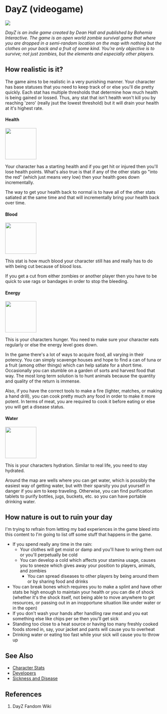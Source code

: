 # DayZ (videogame)
![](https://cdn.cloudflare.steamstatic.com/steam/apps/221100/header.jpg?t=1624869802)

*DayZ is an indie game created by Dean Hall and published by Bohemia Interactive. The game is an open world zombie survival game that where you are dropped in a semi-random location on the map with nothing but the clothes on your back and a fruit of some kind. You're only objective is to survive; not just zombies, but the elements and especially other players.*

## How realistic is it?
The game aims to be realistic in a very punishing manner. Your character has base statuses that you need to keep track of or else you'll die pretty quickly. Each stat has multiple thresholds that determine how much health is being gained or lossed. Thus, any stat that isn't health won't kill you by reaching 'zero' (really jsut the lowest threshold) but it will drain your health at it's highest rate.

#### Health
<img src="https://static.wikia.nocookie.net/dayz_gamepedia/images/4/4b/Custom_Health_1.jpg/revision/latest/scale-to-width-down/756?cb=20190412165839" width="100" height="100"/>

Your character has a starting health and if you get hit or injured then you'll lose health points. What's also true is that if any of the other stats go "into the red" (which just means very low) then your health goes down incrementally.

The way to get your health back to normal is to have all of the other stats satiated at the same time and that will incrementally bring your health back over time.



#### Blood
<img src="https://static.wikia.nocookie.net/dayz_gamepedia/images/a/a7/FullBlood.jpg/revision/latest/scale-to-width-down/756?cb=20200728064959" width="100" height="100"/>

This stat is how much blood your character still has and really has to do with being cut because of blood loss.

If you get a cut from either zombies or another player then you have to be quick to use rags or bandages in order to stop the bleeding.

#### Energy
<img src="https://static.wikia.nocookie.net/dayz_gamepedia/images/6/6b/EnergyTemp.png/revision/latest/scale-to-width-down/97?cb=20190410190651" width="100" height="100"/>

This is your characters hunger. You need to make sure your character eats regularly or else the energy level goes down.

In the game there's a lot of ways to acquire food, all varying in their potency. You can simply scavenge houses and hope to find a can of tuna or a fruit (among other things) which can help satiate for a short time. Occasionally you can stumble on a garden of sorts and harvest food that way. The most long term solution is to hunt animals because the quantity and quality of the return is immense.

Also, if you have the correct tools to make a fire (lighter, matches, or making a hand drill), you can cook pretty much any food in order to make it more potent. In terms of meat, you are required to cook it before eating or else you will get a disease status.

#### Water
<img src="https://static.wikia.nocookie.net/dayz_gamepedia/images/c/c0/WaterFull.png/revision/latest/scale-to-width-down/756?cb=20200730105857" width="100" height="100"/>

This is your characters hydration. Similar to real life, you need to stay hydrated.

Around the map are wells where you can get water, which is possibly the easiest way of getting water, but with their sparsity you put yourself in danger if you aim to keep traveling. Otherwise, you can find purification tablets to purify bottles, jugs, buckets, etc. so you can have portable drinking water.

## How nature is out to ruin your day
I'm trying to refrain from letting my bad experiences in the game bleed into this content to I'm going to list off some stuff that happens in the game.

- If you spend really any time in the rain:
    - Your clothes will get moist or damp and you'll have to wring them out or you'll perpetually be cold
    - You can develop a cold which affects your stamina usage, causes you to sneeze which gives away your position to players, animals, and zombies
        - You can spread diseases to other players by being around them or by sharing food and drinks
- You can break bones which requires you to make a splint and have other stats be high enough to maintain your health or you can die of shock (whether it's the shock itself, not being able to move anywhere to get resources, or passing out in an inopportune situation like under water or in the open)
- If you don't wash your hands after handling raw meat and you eat something else like chips per se then you'll get sick
- Standing too close to a heat source or having too many freshly cooked foods stored in, say, your jacket and pants will cause you to overheat
- Drinking water or eating too fast while your sick will cause you to throw up


## See Also
- [Character Stats](https://dayz.fandom.com/wiki/Character_Status)
- [Developers](https://dayz.fandom.com/wiki/Developers)
- [Sickness and Disease](https://www.trueachievements.com/game/DayZ/walkthrough/6)

## References
1. DayZ Fandom Wiki
